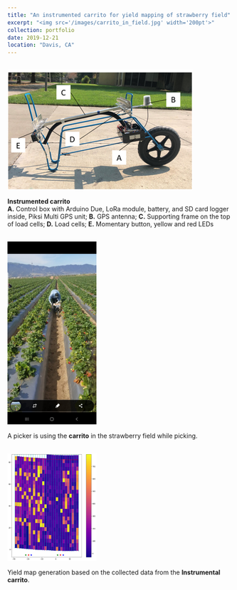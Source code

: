 ```yaml
---
title: "An instrumented carrito for yield mapping of strawberry field"
excerpt: "<img src='/images/carrito_in_field.jpg' width='200pt'>"
collection: portfolio
date: 2019-12-21
location: "Davis, CA"
---
```

<br/><img src='/images/carrito.png'>
<br/>

**Instrumented carrito**  
**A.** Control box with Arduino Due, LoRa module, battery, and SD card logger inside, Piksi Multi GPS unit; 
**B.** GPS antenna; 
**C.** Supporting frame on the top of load cells; 
**D.** Load cells; 
**E.** Momentary button, yellow and red LEDs

<br/><img src='/images/picker_using_cart.jpg' width='200pt'>
<br/>

A picker is using the **carrito** in the strawberry field while picking.

<br/><img src='/images/yieldmap.png' width='200pt'>
<br/>

Yield map generation based on the collected data from the **Instrumental carrito**.